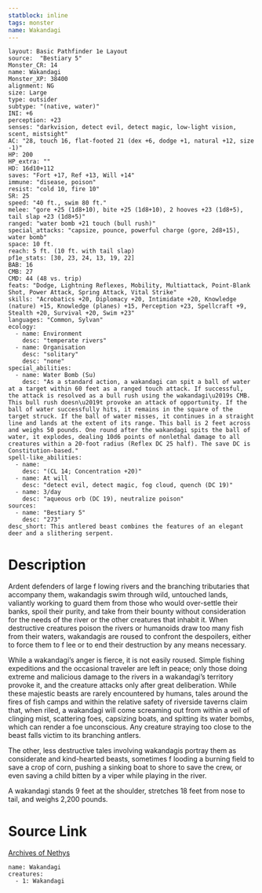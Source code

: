 ```yaml
---
statblock: inline
tags: monster
name: Wakandagi
---
```

```statblock
layout: Basic Pathfinder 1e Layout
source:  "Bestiary 5"
Monster_CR: 14
name: Wakandagi
Monster_XP: 38400
alignment: NG
size: Large
type: outsider
subtype: "(native, water)"
INI: +6
perception: +23
senses: "darkvision, detect evil, detect magic, low-light vision, scent, mistsight"
AC: "28, touch 16, flat-footed 21 (dex +6, dodge +1, natural +12, size -1)"
HP: 200
HP_extra: ""
HD: 16d10+112
saves: "Fort +17, Ref +13, Will +14"
immune: "disease, poison"
resist: "cold 10, fire 10"
SR: 25
speed: "40 ft., swim 80 ft."
melee: "gore +25 (1d8+10), bite +25 (1d8+10), 2 hooves +23 (1d8+5), tail slap +23 (1d8+5)"
ranged: "water bomb +21 touch (bull rush)"
special_attacks: "capsize, pounce, powerful charge (gore, 2d8+15), water bomb"
space: 10 ft.
reach: 5 ft. (10 ft. with tail slap)
pf1e_stats: [30, 23, 24, 13, 19, 22]
BAB: 16
CMB: 27
CMD: 44 (48 vs. trip)
feats: "Dodge, Lightning Reflexes, Mobility, Multiattack, Point-Blank Shot, Power Attack, Spring Attack, Vital Strike"
skills: "Acrobatics +20, Diplomacy +20, Intimidate +20, Knowledge (nature) +15, Knowledge (planes) +15, Perception +23, Spellcraft +9, Stealth +20, Survival +20, Swim +23"
languages: "Common, Sylvan"
ecology:
  - name: Environment
    desc: "temperate rivers"
  - name: Organisation
    desc: "solitary"
    desc: "none"
special_abilities:
  - name: Water Bomb (Su)
    desc: "As a standard action, a wakandagi can spit a ball of water at a target within 60 feet as a ranged touch attack. If successful, the attack is resolved as a bull rush using the wakandagi\u2019s CMB. This bull rush doesn\u2019t provoke an attack of opportunity. If the ball of water successfully hits, it remains in the square of the target struck. If the ball of water misses, it continues in a straight line and lands at the extent of its range. This ball is 2 feet across and weighs 50 pounds. One round after the wakandagi spits the ball of water, it explodes, dealing 10d6 points of nonlethal damage to all creatures within a 20-foot radius (Reflex DC 25 half). The save DC is Constitution-based."
spell-like_abilities:
  - name:
    desc: "(CL 14; Concentration +20)"
  - name: At will
    desc: "detect evil, detect magic, fog cloud, quench (DC 19)"
  - name: 3/day
    desc: "aqueous orb (DC 19), neutralize poison"
sources:
  - name: "Bestiary 5"
    desc: "273"
desc_short: This antlered beast combines the features of an elegant deer and a slithering serpent.
```
# Description
Ardent defenders of large f lowing rivers and the branching tributaries that accompany them, wakandagis swim through wild, untouched lands, valiantly working to guard them from those who would over-settle their banks, spoil their purity, and take from their bounty without consideration for the needs of the river or the other creatures that inhabit it. When destructive creatures poison the rivers or humanoids draw too many fish from their waters, wakandagis are roused to confront the despoilers, either to force them to f lee or to end their destruction by any means necessary.

 While a wakandagi’s anger is fierce, it is not easily roused. Simple fishing expeditions and the occasional traveler are left in peace; only those doing extreme and malicious damage to the rivers in a wakandagi’s territory provoke it, and the creature attacks only after great deliberation. While these majestic beasts are rarely encountered by humans, tales around the fires of fish camps and within the relative safety of riverside taverns claim that, when riled, a wakandagi will come screaming out from within a veil of clinging mist, scattering foes, capsizing boats, and spitting its water bombs, which can render a foe unconscious. Any creature straying too close to the beast falls victim to its branching antlers.

 The other, less destructive tales involving wakandagis portray them as considerate and kind-hearted beasts, sometimes f looding a burning field to save a crop of corn, pushing a sinking boat to shore to save the crew, or even saving a child bitten by a viper while playing in the river.

 A wakandagi stands 9 feet at the shoulder, stretches 18 feet from nose to tail, and weighs 2,200 pounds.
# Source Link
[Archives of Nethys](https://aonprd.com/MonsterDisplay.aspx?ItemName=Wakandagi)
```encounter-table
name: Wakandagi
creatures:
  - 1: Wakandagi
```
